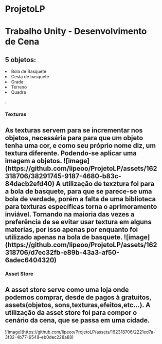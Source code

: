 # ProjetoLP
<h1><strong>Trabalho Unity - Desenvolvimento de Cena</strong></h1>
<h3></h3>
<p>
<h2>5 objetos:</h2>
  <li>Bola de Basquete</li>
  <li>Cesta de basquete</li>
  <li>Grade</li>
  <li>Terreno</li>
  <li>Quadra</li>
</p>.
<p>
  <h3>Texturas</h3>
  <h2>
  As texturas servem para se incrementar nos objetos, necessária para para que um objeto tenha uma
  cor, e como seu próprio nome diz, um textura diferente. Podendo-se aplicar uma imagem a objetos.
  ![image](https://github.com/lipeoo/ProjetoLP/assets/162318706/38291745-9187-4680-b83c-84dacb2efd40)
  A utilização de texztura foi para a bola de basquete, para que se parece-se uma bola de verdade,
  porém a falta de uma biblioteca para texturas específicas torna o aprimoramento inviável. Tornando 
  na maioria das vezes a preferência de se evitar usar textura em alguns materias, por isso apenas <strong>
  por enquanto</strong> foi utilizado apenas na bola de basquete.
  ![image](https://github.com/lipeoo/ProjetoLP/assets/162318706/d7ec32fb-e89b-43a3-af50-6adec6404320)
  </h2>
  
</p>
<p>
  <h3>Asset Store</h3>
  <h2>
    A asset store serve como uma loja onde podemos comprar, desde de pagos à gratuitos, assets(objetos,
    sons,texturas,efeitos,etc...). A utilização da asset store foi para compor o cenário da cena, que se
    passa em uma cidade.  
  </h2>
    ![image](https://github.com/lipeoo/ProjetoLP/assets/162318706/2221ed7a-3f32-4b77-9548-eb0dec228a88)

</p>
